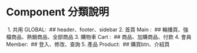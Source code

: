 # Component 分類說明
  1. 共用 GLOBAL: 
  ## header、footer、sidebar 
  2. 首頁 Main : 
  ## 輪播頁、強檔商品、熱銷商品、全部商品
  3. 購物車 Cart :
  ## 商品、加購商品、付款
  4. 會員 Member:
  ## 登入、修改、查詢
  5. 產品 Product: 
  ## 購買btn、介紹頁

